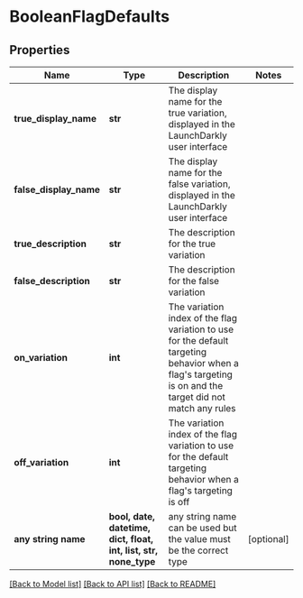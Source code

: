 # BooleanFlagDefaults


## Properties
Name | Type | Description | Notes
------------ | ------------- | ------------- | -------------
**true_display_name** | **str** | The display name for the true variation, displayed in the LaunchDarkly user interface | 
**false_display_name** | **str** | The display name for the false variation, displayed in the LaunchDarkly user interface | 
**true_description** | **str** | The description for the true variation | 
**false_description** | **str** | The description for the false variation | 
**on_variation** | **int** | The variation index of the flag variation to use for the default targeting behavior when a flag&#39;s targeting is on and the target did not match any rules | 
**off_variation** | **int** | The variation index of the flag variation to use for the default targeting behavior when a flag&#39;s targeting is off | 
**any string name** | **bool, date, datetime, dict, float, int, list, str, none_type** | any string name can be used but the value must be the correct type | [optional]

[[Back to Model list]](../README.md#documentation-for-models) [[Back to API list]](../README.md#documentation-for-api-endpoints) [[Back to README]](../README.md)



